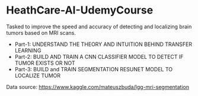 # HeathCare-AI-UdemyCourse

Tasked to improve the speed and accuracy of detecting and localizing brain tumors based on MRI scans.
 
* Part-1: UNDERSTAND THE THEORY AND INTUITION BEHIND TRANSFER LEARNING
* Part-2: BUILD AND TRAIN A CNN CLASSIFIER MODEL TO DETECT IF TUMOR EXISTS OR NOT
* Part-3: BUILD and TRAIN SEGMENTATION RESUNET MODEL TO LOCALIZE TUMOR

Data source: https://www.kaggle.com/mateuszbuda/lgg-mri-segmentation
